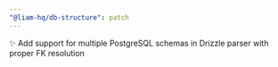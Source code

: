 ```yaml
---
"@liam-hq/db-structure": patch
---
```


✨ Add support for multiple PostgreSQL schemas in Drizzle parser with proper FK resolution

